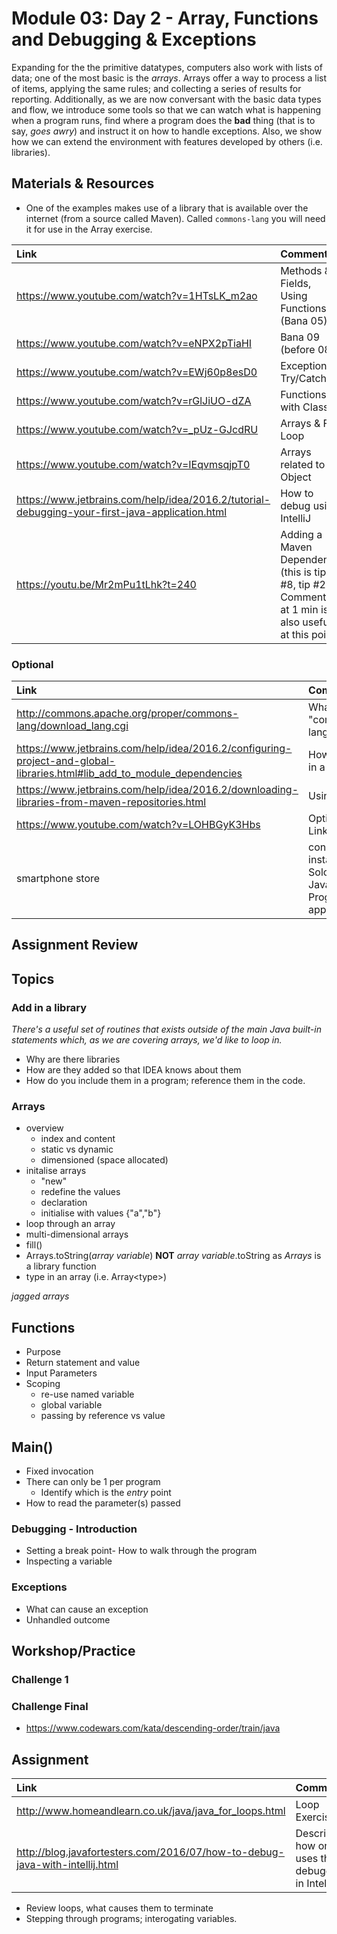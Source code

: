 # Module 03: Day 2 - Array, Functions and Debugging & Exceptions
Expanding for the the primitive datatypes, computers also work with lists of data; one of the most basic is the *arrays*.  Arrays offer a way to process a list of items, applying the same rules; and collecting a series of results for reporting.
Additionally, as we are now conversant with the basic data types and flow, we introduce some tools so that we can watch what is happening when a program runs, find where a program does the __bad__ thing (that is to say, *goes awry*) and instruct it on how to handle exceptions.
Also, we show how we can extend the environment with features developed by others (i.e. libraries).


## Materials & Resources
- One of the examples makes use of a library that is available over the internet (from a source called Maven).  Called `commons-lang` you will need it for use in the Array exercise.

| Link | Comment|
|:---- |:------ |
|https://www.youtube.com/watch?v=1HTsLK_m2ao|Methods & Fields, Using Functions (Bana 05)|
|https://www.youtube.com/watch?v=eNPX2pTiaHI|Bana 09 (before 08!)|
|https://www.youtube.com/watch?v=EWj60p8esD0|Exceptions: Try/Catch|
|https://www.youtube.com/watch?v=rGlJiUO-dZA|Functions with Classes |
|https://www.youtube.com/watch?v=_pUz-GJcdRU|Arrays & For Loop|
|https://www.youtube.com/watch?v=IEqvmsqjpT0|Arrays related to Object|
|https://www.jetbrains.com/help/idea/2016.2/tutorial-debugging-your-first-java-application.html|How to debug using IntelliJ|
|https://youtu.be/Mr2mPu1tLhk?t=240|Adding a Maven Dependency (this is tip #8, tip #2 Comments at 1 min is also useful at this point)|


### Optional
| Link | Comment|
|:---- |:------ |
|http://commons.apache.org/proper/commons-lang/download_lang.cgi| What is "commons-lang"|
|https://www.jetbrains.com/help/idea/2016.2/configuring-project-and-global-libraries.html#lib_add_to_module_dependencies|How to add in a library|
|https://www.jetbrains.com/help/idea/2016.2/downloading-libraries-from-maven-repositories.html| Using Maven|
|https://www.youtube.com/watch?v=LOHBGyK3Hbs|Optional on LinkedLists|
|smartphone store|consider installing Sololearn Java Programming app|

## Assignment Review 

## Topics

### Add in a library
*There's a useful set of routines that exists outside of the main Java built-in statements which, as we are covering arrays, we'd like to loop in.*
- Why are there libraries
- How are they added so that IDEA knows about them
- How do you include them in a program; reference them in the code.

### Arrays
- overview
  - index and content
  - static vs dynamic
  - dimensioned (space allocated)
- initalise arrays
  - "new" 
  - redefine the values
  - declaration
  - initialise with values {"a","b"}
- loop through an array
- multi-dimensional arrays
- fill()
- Arrays.toString(*array variable*) __NOT__ *array variable*.toString as *Arrays* is a library function
- type in an array (i.e. Array&lt;type&gt;) 

*jagged arrays*

## Functions
- Purpose
- Return statement and value
- Input Parameters
- Scoping
  - re-use named variable
  - global variable
  - passing by reference vs value

## Main()
- Fixed invocation
- There can only be 1 per program
  - Identify which is the *entry* point
- How to read the parameter(s) passed

### Debugging - Introduction
- Setting a break point-  How to walk through the program
- Inspecting a variable

### Exceptions
- What can cause an exception
- Unhandled outcome



## Workshop/Practice 

### Challenge 1
### Challenge Final
- https://www.codewars.com/kata/descending-order/train/java

## Assignment
| Link | Comment|
|:---- |:------ |
|http://www.homeandlearn.co.uk/java/java_for_loops.html|Loop Exercises|
|http://blog.javafortesters.com/2016/07/how-to-debug-java-with-intellij.html|Describing how one uses the debugger in IntelliJ|

- Review loops, what causes them to terminate
- Stepping through programs; interogating variables.

